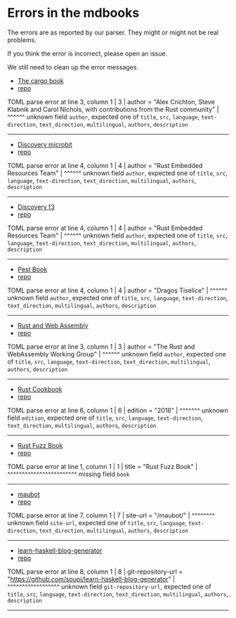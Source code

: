 # Errors in the mdbooks

The errors are as reported by our parser. They might or might not be real problems.

If you think the error is incorrect, please open an issue.

We still need to clean up the error messages.

* [The cargo book](https://doc.rust-lang.org/cargo/)
* [repo](https://github.com/rust-lang/cargo)

TOML parse error at line 3, column 1
  |
3 | author = "Alex Crichton, Steve Klabnik and Carol Nichols, with contributions from the Rust community"
  | ^^^^^^
unknown field `author`, expected one of `title`, `src`, `language`, `text-direction`, `text_direction`, `multilingual`, `authors`, `description`


---

* [Discovery microbit](https://docs.rust-embedded.org/discovery/microbit/)
* [repo](https://github.com/rust-embedded/discovery)

TOML parse error at line 4, column 1
  |
4 | author = "Rust Embedded Resources Team"
  | ^^^^^^
unknown field `author`, expected one of `title`, `src`, `language`, `text-direction`, `text_direction`, `multilingual`, `authors`, `description`


---

* [Discovery f3](https://docs.rust-embedded.org/discovery/f3discovery/)
* [repo](https://github.com/rust-embedded/discovery)

TOML parse error at line 4, column 1
  |
4 | author = "Rust Embedded Resources Team"
  | ^^^^^^
unknown field `author`, expected one of `title`, `src`, `language`, `text-direction`, `text_direction`, `multilingual`, `authors`, `description`


---

* [Pest Book](https://pest.rs/book/)
* [repo](https://github.com/pest-parser/book)

TOML parse error at line 4, column 1
  |
4 | author = "Dragoș Tiselice"
  | ^^^^^^
unknown field `author`, expected one of `title`, `src`, `language`, `text-direction`, `text_direction`, `multilingual`, `authors`, `description`


---

* [Rust and Web Assembly](https://rustwasm.github.io/book/)
* [repo](https://github.com/rustwasm/book)

TOML parse error at line 3, column 1
  |
3 | author = "The Rust and WebAssembly Working Group"
  | ^^^^^^
unknown field `author`, expected one of `title`, `src`, `language`, `text-direction`, `text_direction`, `multilingual`, `authors`, `description`


---

* [Rust Cookbook](https://rust-lang-nursery.github.io/rust-cookbook/)
* [repo](https://github.com/rust-lang-nursery/rust-cookbook)

TOML parse error at line 6, column 1
  |
6 | edition = "2018"
  | ^^^^^^^
unknown field `edition`, expected one of `title`, `src`, `language`, `text-direction`, `text_direction`, `multilingual`, `authors`, `description`


---

* [Rust Fuzz Book](https://rust-fuzz.github.io/book/)
* [repo](https://github.com/rust-fuzz/book)

TOML parse error at line 1, column 1
  |
1 | title = "Rust Fuzz Book"
  | ^^^^^^^^^^^^^^^^^^^^^^^^
missing field `book`


---

* [maubot]()
* [repo](https://github.com/mautrix/docs)

TOML parse error at line 7, column 1
  |
7 | site-url = "/maubot/"
  | ^^^^^^^^
unknown field `site-url`, expected one of `title`, `src`, `language`, `text-direction`, `text_direction`, `multilingual`, `authors`, `description`


---

* [learn-haskell-blog-generator](https://learn-haskell.blog/)
* [repo](https://github.com/soupi/learn-haskell-blog-generator)

TOML parse error at line 8, column 1
  |
8 | git-repository-url = "https://github.com/soupi/learn-haskell-blog-generator"
  | ^^^^^^^^^^^^^^^^^^
unknown field `git-repository-url`, expected one of `title`, `src`, `language`, `text-direction`, `text_direction`, `multilingual`, `authors`, `description`


---

